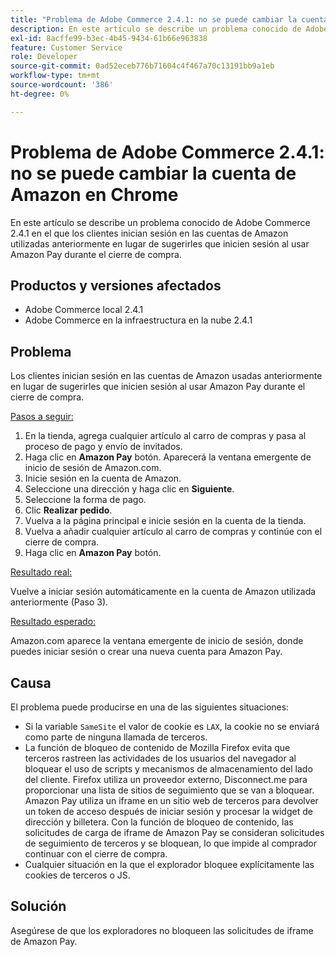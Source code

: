 ```yaml
---
title: "Problema de Adobe Commerce 2.4.1: no se puede cambiar la cuenta de Amazon en Chrome"
description: En este artículo se describe un problema conocido de Adobe Commerce 2.4.1 en el que los clientes inician sesión en las cuentas de Amazon utilizadas anteriormente en lugar de sugerirles que inicien sesión al usar Amazon Pay durante el cierre de compra.
exl-id: 8acffe99-b3ec-4b45-9434-61b66e963838
feature: Customer Service
role: Developer
source-git-commit: 0ad52eceb776b71604c4f467a70c13191bb9a1eb
workflow-type: tm+mt
source-wordcount: '386'
ht-degree: 0%

---
```


# Problema de Adobe Commerce 2.4.1: no se puede cambiar la cuenta de Amazon en Chrome

En este artículo se describe un problema conocido de Adobe Commerce 2.4.1 en el que los clientes inician sesión en las cuentas de Amazon utilizadas anteriormente en lugar de sugerirles que inicien sesión al usar Amazon Pay durante el cierre de compra.

## Productos y versiones afectados

* Adobe Commerce local 2.4.1
* Adobe Commerce en la infraestructura en la nube 2.4.1

## Problema

Los clientes inician sesión en las cuentas de Amazon usadas anteriormente en lugar de sugerirles que inicien sesión al usar Amazon Pay durante el cierre de compra.

<u>Pasos a seguir:</u>

1. En la tienda, agrega cualquier artículo al carro de compras y pasa al proceso de pago y envío de invitados.
1. Haga clic en **Amazon Pay** botón. Aparecerá la ventana emergente de inicio de sesión de Amazon.com.
1. Inicie sesión en la cuenta de Amazon.
1. Seleccione una dirección y haga clic en **Siguiente**.
1. Seleccione la forma de pago.
1. Clic **Realizar pedido**.
1. Vuelva a la página principal e inicie sesión en la cuenta de la tienda.
1. Vuelva a añadir cualquier artículo al carro de compras y continúe con el cierre de compra.
1. Haga clic en **Amazon Pay** botón.

<u>Resultado real:</u>

Vuelve a iniciar sesión automáticamente en la cuenta de Amazon utilizada anteriormente (Paso 3).

<u>Resultado esperado:</u>

Amazon.com aparece la ventana emergente de inicio de sesión, donde puedes iniciar sesión o crear una nueva cuenta para Amazon Pay.

## Causa

El problema puede producirse en una de las siguientes situaciones:

* Si la variable `SameSite` el valor de cookie es `LAX`, la cookie no se enviará como parte de ninguna llamada de terceros.
* La función de bloqueo de contenido de Mozilla Firefox evita que terceros rastreen las actividades de los usuarios del navegador al bloquear el uso de scripts y mecanismos de almacenamiento del lado del cliente. Firefox utiliza un proveedor externo, Disconnect.me para proporcionar una lista de sitios de seguimiento que se van a bloquear. Amazon Pay utiliza un iframe en un sitio web de terceros para devolver un token de acceso después de iniciar sesión y procesar la widget de dirección y billetera. Con la función de bloqueo de contenido, las solicitudes de carga de iframe de Amazon Pay se consideran solicitudes de seguimiento de terceros y se bloquean, lo que impide al comprador continuar con el cierre de compra.
* Cualquier situación en la que el explorador bloquee explícitamente las cookies de terceros o JS.

## Solución

Asegúrese de que los exploradores no bloqueen las solicitudes de iframe de Amazon Pay.
